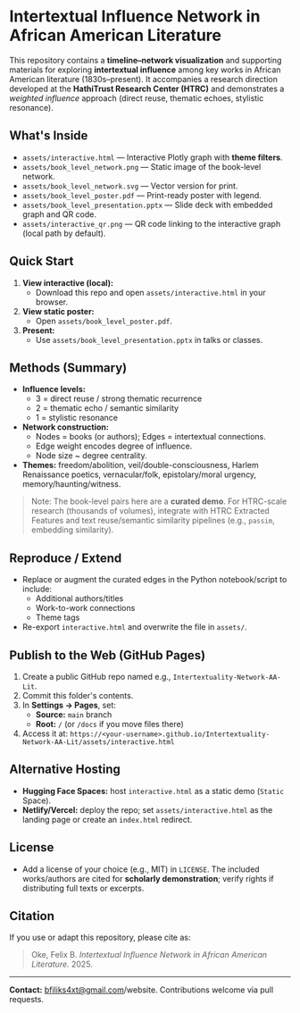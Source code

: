 # Intertextual Influence Network in African American Literature

This repository contains a **timeline–network visualization** and supporting materials for exploring **intertextual influence** among key works in African American literature (1830s–present). It accompanies a research direction developed at the **HathiTrust Research Center (HTRC)** and demonstrates a *weighted influence* approach (direct reuse, thematic echoes, stylistic resonance).

## What's Inside
- `assets/interactive.html` — Interactive Plotly graph with **theme filters**.
- `assets/book_level_network.png` — Static image of the book-level network.
- `assets/book_level_network.svg` — Vector version for print.
- `assets/book_level_poster.pdf` — Print-ready poster with legend.
- `assets/book_level_presentation.pptx` — Slide deck with embedded graph and QR code.
- `assets/interactive_qr.png` — QR code linking to the interactive graph (local path by default).

## Quick Start
1. **View interactive (local):**
   - Download this repo and open `assets/interactive.html` in your browser.
2. **View static poster:**
   - Open `assets/book_level_poster.pdf`.
3. **Present:** 
   - Use `assets/book_level_presentation.pptx` in talks or classes.

## Methods (Summary)
- **Influence levels:** 
  - 3 = direct reuse / strong thematic recurrence
  - 2 = thematic echo / semantic similarity
  - 1 = stylistic resonance
- **Network construction:**
  - Nodes = books (or authors); Edges = intertextual connections.
  - Edge weight encodes degree of influence.
  - Node size ~ degree centrality.
- **Themes:** freedom/abolition, veil/double-consciousness, Harlem Renaissance poetics, vernacular/folk, epistolary/moral urgency, memory/haunting/witness.

> Note: The book-level pairs here are a **curated demo**. For HTRC-scale research (thousands of volumes), integrate with HTRC Extracted Features and text reuse/semantic similarity pipelines (e.g., `passim`, embedding similarity).

## Reproduce / Extend
- Replace or augment the curated edges in the Python notebook/script to include:
  - Additional authors/titles
  - Work-to-work connections
  - Theme tags
- Re-export `interactive.html` and overwrite the file in `assets/`.

## Publish to the Web (GitHub Pages)
1. Create a public GitHub repo named e.g., `Intertextuality-Network-AA-Lit`.
2. Commit this folder's contents.
3. In **Settings → Pages**, set:
   - **Source:** `main` branch
   - **Root:** `/` (or `/docs` if you move files there)
4. Access it at: `https://<your-username>.github.io/Intertextuality-Network-AA-Lit/assets/interactive.html`

## Alternative Hosting
- **Hugging Face Spaces:** host `interactive.html` as a static demo (`Static` Space).
- **Netlify/Vercel:** deploy the repo; set `assets/interactive.html` as the landing page or create an `index.html` redirect.

## License
- Add a license of your choice (e.g., MIT) in `LICENSE`. The included works/authors are cited for **scholarly demonstration**; verify rights if distributing full texts or excerpts.

## Citation
If you use or adapt this repository, please cite as:
> Oke, Felix B. *Intertextual Influence Network in African American Literature.* 2025. 

---

**Contact:** bfiliks4xt@gmail.com/website. Contributions welcome via pull requests.
